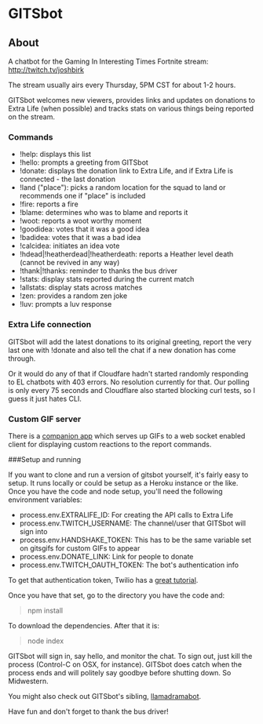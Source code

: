 # GITSbot

## About
A chatbot for the Gaming In Interesting Times Fortnite stream: <http://twitch.tv/joshbirk>

The stream usually airs every Thursday, 5PM CST for about 1-2 hours.

GITSbot welcomes new viewers, provides links and updates on donations to Extra Life (when possible) and tracks stats on various things being reported on the stream.

### Commands
  * !help: displays this list
  * !hello: prompts a greeting from GITSbot
  * !donate: displays the donation link to Extra Life, and if Extra Life is connected - the last donation
  * !land ("place"): picks a random location for the squad to land or recommends one if "place" is included
  * !fire: reports a fire
  * !blame: determines who was to blame and reports it
  * !woot: reports a woot worthy moment
  * !goodidea: votes that it was a good idea
  * !badidea: votes that it was a bad idea
  * !calcidea: initiates an idea vote
  * !hdead|!heatherdead|!heatherdeath: reports a Heather level death (cannot be revived in any way)
  * !thank|!thanks: reminder to thanks the bus driver
  * !stats: display stats reported during the current match
  * !allstats: display stats across matches 
  * !zen: provides a random zen joke
  * !luv: prompts a luv response

### Extra Life connection
GITSbot will add the latest donations to its original greeting, report the very last one with !donate and also tell the chat if a new donation has come through.

Or it would do any of that if Cloudfare hadn't started randomly responding to EL chatbots with 403 errors.  No resolution currently for that.  Our polling is only every 75 seconds and Cloudflare also started blocking curl tests, so I guess it just hates CLI.

### Custom GIF server

There is a [companion app](https://github.com/joshbirk/gitsgifs) which serves up GIFs to a web socket enabled client for displaying custom reactions to the report commands.

###Setup and running

If you want to clone and run a version of gitsbot yourself, it's fairly easy to setup.  It runs locally or could be setup as a Heroku instance or the like.  Once you have the code and node setup, you'll need the following environment variables:

* process.env.EXTRALIFE\_ID: For creating the API calls to Extra Life
* process.env.TWITCH\_USERNAME: The channel/user that GITSbot will sign into
* process.env.HANDSHAKE\_TOKEN: This has to be the same variable set on gitsgifs for custom GIFs to appear
* process.env.DONATE\_LINK: Link for people to donate
* process.env.TWITCH\_OAUTH\_TOKEN: The bot's authentication info



To get that authentication token, Twilio has a [great tutorial]( https://www.twilio.com/blog/creating-twitch-chat-bots-with-node-js).

Once you have that set, go to the directory you have the code and:

>npm install

To download the dependencies.  After that it is:

>node index


GITSbot will sign in, say hello, and monitor the chat.  To sign out, just kill the process (Control-C on OSX, for instance).  GITSbot does catch when the process ends and will politely say goodbye before shutting down.  So Midwestern.

You might also check out GITSbot's sibling, [llamadramabot](https://github.com/dancinllama/llamadramabot).

Have fun and don't forget to thank the bus driver!


  